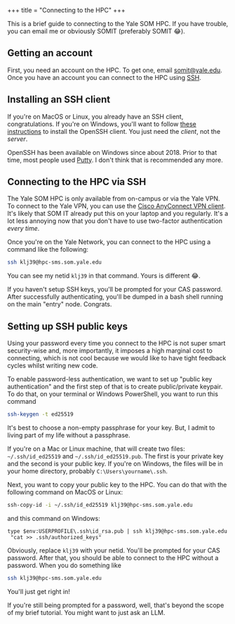 +++
title = "Connecting to the HPC"
+++

This is a brief guide to connecting to the Yale SOM HPC. If you
have trouble, you can email me or obviously SOMIT (preferably SOMIT 😂).


## Getting an account

First, you need an account on the HPC. To get one,
email [somit@yale.edu](mailto:somit@yale.edu). Once
you have an account you can connect to the HPC using
[SSH](https://www.cloudflare.com/learning/access-management/what-is-ssh/#).

## Installing an SSH client

If you're on MacOS or Linux, you already have an SSH client, congratulations. If you're on Windows, you'll want to follow
[these instructions](https://learn.microsoft.com/en-us/windows-server/administration/openssh/openssh_install_firstuse) to install
the OpenSSH client. You just need the _client_, not the _server_.

OpenSSH has been available on Windows since about 2018. Prior to
that time, most people used [Putty](https://www.putty.org). I don't
think that is recommended any more.

## Connecting to the HPC via SSH

The Yale SOM HPC is only available from on-campus or via the Yale VPN. To connect to the Yale VPN, you can use the
[Cisco AnyConnect VPN client](https://studenttechnology.yale.edu/new-students/set-virtual-private-network-vpn). It's likely that SOM
IT already put this on your laptop and you regularly. It's a lot
less annoying now that you don't have to use two-factor authentication
*every time*.

Once you're on the Yale Network, you can connect to the HPC using
a command like the following:

```sh
ssh klj39@hpc-sms.som.yale.edu
```

You can see my netid `klj39` in that command. Yours is different 😂.

If you haven't setup SSH keys, you'll be prompted for your CAS password.
After successfully authenticating, you'll be dumped in a bash shell
running on the main "entry" node. Congrats.

## Setting up SSH public keys

Using your password every time you connect to the HPC is not super
smart security-wise and, more importantly, it imposes a high marginal
cost to connecting, which is not cool because we would like to have
tight feedback cycles whilst writing new code. 

To enable password-less authentication, we
want to set up "public key authentication" and the first step of
that is to create public/private keypair. To do that, on your
terminal or Windows PowerShell, you want to run this command

```sh
ssh-keygen -t ed25519
```
It's best to choose a non-empty passphrase for your key. But,
I admit to living part of my life without a passphrase. 


If you're on a Mac or Linux machine, that will create two files:
`~/.ssh/id_ed25519` and `~/.ssh/id_ed25519.pub`. The first is your
private key and the second is your public key. If you're on Windows,
the files will be in your home directory, probably `C:\Users\yourname\.ssh`.

Next, you want to copy your public key to the HPC. You can do that
with the following command on MacOS or Linux:

```bash
ssh-copy-id -i ~/.ssh/id_ed25519 klj39@hpc-sms.som.yale.edu
```

and this command on Windows:

```
type $env:USERPROFILE\.ssh\id_rsa.pub | ssh klj39@hpc-sms.som.yale.edu
 "cat >> .ssh/authorized_keys"
```

Obviously, replace `klj39` with your netid. You'll be prompted for
your CAS password. After that, you should be able to connect to the
HPC without a password. When you do something like

```sh
ssh klj39@hpc-sms.som.yale.edu
```

You'll just get right in!

If you're still being prompted for a password,
well, that's beyond the scope of my brief tutorial. You might want to
just ask an LLM.

